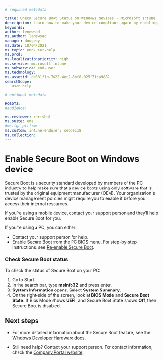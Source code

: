```yaml
---
# required metadata

title: Check Secure Boot Status on Windows devices - Microsoft Intune | Microsoft Docs
description: Learn how to make your device compliant again by enabling Secure Boot.  
keywords:
author: lenewsad
ms.author: lanewsad
manager: dougeby
ms.date: 10/04/2021
ms.topic: end-user-help
ms.prod:
ms.localizationpriority: high
ms.service: microsoft-intune
ms.subservice: end-user
ms.technology:
ms.assetid: de881f1b-7622-4ec2-8bf8-025f71ca9887
searchScope:
 - User help

# optional metadata

ROBOTS:  
#audience:

ms.reviewer: chrisbal
ms.suite: ems
#ms.tgt_pltfrm:
ms.custom: intune-enduser; seodec18
ms.collection: 
---
```



# Enable Secure Boot on Windows device  

Secure Boot is a security standard developed by members of the PC industry to help make sure that a device boots using only software that is trusted by the original equipment manufacturer (OEM). Your organization's device management policies might require you to enable it before you access their internal resources.      

If you're using a mobile device, contact your support person and they'll help enable Secure Boot for you.  

If you're using a PC, you can either:  

* Contact your support person for help.  
* Enable Secure Boot from the PC BIOS menu. For step-by-step instructions, see [Re-enable Secure Boot](/windows-hardware/manufacture/desktop/disabling-secure-boot#re-enable-secure-boot).  

### Check Secure Boot status  
To check the status of Secure Boot on your PC:  

1. Go to Start.
2. In the search bar, type **msinfo32** and press enter. 
3. **System Information** opens. Select **System Summary**. 
4. On the right-side of the screen, look at **BIOS Mode** and **Secure Boot State**. If Bios Mode shows **UEFI**, and Secure Boot State shows **Off**, then Secure Boot is disabled.  

## Next steps  

* For more detailed information about the Secure Boot feature, see the [Windows Developer Hardware docs](/windows-hardware/manufacture/desktop/secure-boot-landing).  

* Still need help? Contact your support person. For contact information, check the [Company Portal website](https://go.microsoft.com/fwlink/?linkid=2010980).
